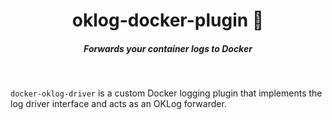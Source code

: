<h1 align="center">oklog-docker-plugin 📝 </h1>

<h5 align="center">Forwards your container logs to Docker</h5>

<br/>

`docker-oklog-driver` is a custom Docker logging plugin that implements the log driver interface and acts as an OKLog forwarder.

